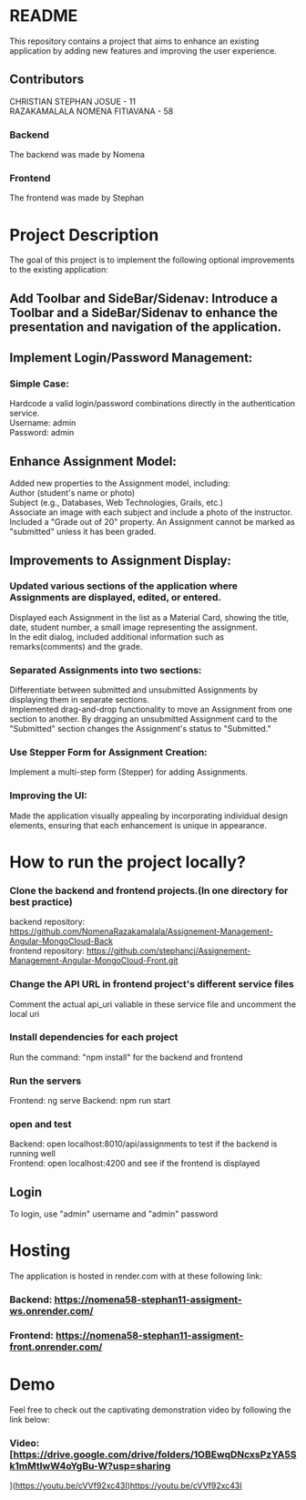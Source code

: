 # README
This repository contains a project that aims to enhance an existing application by adding new features and improving the user experience.
## Contributors
CHRISTIAN STEPHAN JOSUE - 11 <br>
RAZAKAMALALA NOMENA FITIAVANA - 58
### Backend
The backend was made by Nomena
### Frontend
The frontend was made by Stephan

# Project Description
The goal of this project is to implement the following optional improvements to the existing application:

## Add Toolbar and SideBar/Sidenav: Introduce a Toolbar and a SideBar/Sidenav to enhance the presentation and navigation of the application.

## Implement Login/Password Management:

### Simple Case: 
Hardcode a valid login/password combinations directly in the authentication service. <br>
Username: admin <br>
Password: admin <br>

## Enhance Assignment Model:

Added new properties to the Assignment model, including: <br>
Author (student's name or photo)<br>
Subject (e.g., Databases, Web Technologies, Grails, etc.)<br>
Associate an image with each subject and include a photo of the instructor.<br>
Included a "Grade out of 20" property. An Assignment cannot be marked as "submitted" unless it has been graded.

## Improvements to Assignment Display:
### Updated various sections of the application where Assignments are displayed, edited, or entered.
Displayed each Assignment in the list as a Material Card, showing the title, date, student number, a small image representing the assignment.<br>
In the edit dialog, included additional information such as remarks(comments) and the grade.

### Separated Assignments into two sections:
Differentiate between submitted and unsubmitted Assignments by displaying them in separate sections.<br>
Implemented drag-and-drop functionality to move an Assignment from one section to another. By dragging an unsubmitted Assignment card to the "Submitted" section changes the Assignment's status to "Submitted."

### Use Stepper Form for Assignment Creation:
Implement a multi-step form (Stepper) for adding Assignments.

### Improving the UI:
Made the application visually appealing by incorporating individual design elements, ensuring that each enhancement is unique in appearance.


# How to run the project locally?
### Clone the backend and frontend projects.(In one directory for best practice)
backend repository: https://github.com/NomenaRazakamalala/Assignement-Management-Angular-MongoCloud-Back <br>
frontend repository: https://github.com/stephancj/Assignement-Management-Angular-MongoCloud-Front.git

### Change the API URL in frontend project's different service files
Comment the actual api_uri valiable in these service file and uncomment the local uri

### Install dependencies for each project
Run the command: "npm install" for the backend and frontend

### Run the servers
Frontend: ng serve
Backend: npm run start

### open and test 
Backend: open localhost:8010/api/assignments to test if the backend is running well <br>
Frontend: open localhost:4200 and see if the frontend is displayed

## Login
To login, use "admin" username and "admin" password


# Hosting
The application is hosted in render.com with at these following link: <br>
### Backend: https://nomena58-stephan11-assigment-ws.onrender.com/
### Frontend: https://nomena58-stephan11-assigment-front.onrender.com/

# Demo
Feel free to check out the captivating demonstration video by following the link below: <br>
### Video: [https://drive.google.com/drive/folders/1OBEwqDNcxsPzYA5Sk1mMtIwW4oYgBu-W?usp=sharing
](https://youtu.be/cVVf92xc43I)https://youtu.be/cVVf92xc43I
